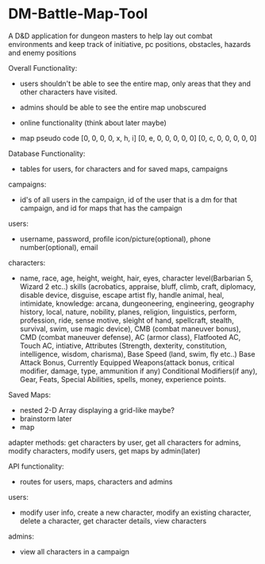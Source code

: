 # DM-Battle-Map-Tool
A D&D application for dungeon masters to help lay out combat environments and keep track of initiative, pc positions, obstacles, hazards and enemy positions


Overall Functionality:

- users shouldn't be able to see the entire map, only areas that they and other characters have visited.
- admins should be able to see the entire map unobscured
- online functionality (think about later maybe)

- map pseudo code
[0, 0, 0, 0, x, h, i]
[0, e, 0, 0, 0, 0, 0]
[0, c, 0, 0, 0, 0, 0]



Database Functionality:

- tables for users, for characters and for saved maps, campaigns

campaigns:
- id's of all users in the campaign, id of the user that is a dm for that campaign, and id for maps
  that has the campaign

users:
- username, password, profile icon/picture(optional), phone number(optional), email

characters:
- name, race, age, height, weight, hair, eyes, character level(Barbarian 5, Wizard 2 etc..)
  skills (acrobatics, appraise, bluff, climb, craft, diplomacy, disable device, disguise, escape artist
           fly, handle animal, heal, intimidate, knowledge: arcana, dungeoneering, engineering, geography
           history, local, nature, nobility, planes, religion, linguistics, perform, profession, ride, sense
           motive, sleight of hand, spellcraft, stealth, survival, swim, use magic device),
  CMB (combat maneuver bonus), CMD (combat maneuver defense), AC (armor class), Flatfooted AC, Touch AC, intiative,
  Attributes (Strength, dexterity, constitution, intelligence, wisdom, charisma), Base Speed (land, swim, fly etc..)
  Base Attack Bonus, Currently Equipped Weapons(attack bonus, critical modifier, damage, type, ammunition if any)
  Conditional Modifiers(if any), Gear, Feats, Special Abilities, spells, money, experience points.

Saved Maps:
- nested 2-D Array displaying a grid-like maybe?
- brainstorm later
- map

adapter methods: get characters by user, get all characters for admins, modify characters, modify users, get maps by admin(later)


API functionality: 
- routes for users, maps, characters and admins

users:
- modify user info, create a new character, modify an existing character, delete a character, get character details, view characters

admins: 
- view all characters in a campaign



